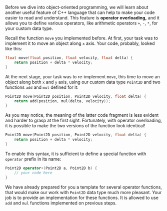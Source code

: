 Before we dive into object-oriented programming, 
we will learn about another useful feature of C++ language 
that can help to make your code easier to read and understand.
This feature is __operator overloading,__ and it allows you to define various operators, 
like arithmetic operators `+`, `-`, `*`,
for your custom data type.

Recall the function `move` you implemented before. 
At first, your task was to implement it to move an object along `x` axis.
Your code, probably, looked like this:

```c++
float move(float position, float velocity, float delta) {
    return position + delta * velocity;
}
```

At the next stage, your task was to re-implement `move`, 
this time to move an object along both `x` and `y` axis, 
using our custom data type `Point2D` and two functions 
`add` and `mul` defined for it:

```c++
Point2D move(Point2D position, Point2D velocity, float delta) {
    return add(position, mul(delta, velocity));
}
```

As you may notice, the meaning of the latter code fragment is less evident 
and harder to grasp at the first sight.
Fortunately, with operator overloading, it is possible to make 
the two versions of the function look identical!

```c++
Point2D move(Point2D position, Point2D velocity, float delta) {
    return position + delta * velocity;
}
```

To enable this syntax, it is sufficient to define 
a special function with `operator` prefix in its name:

```c++
Point2D operator+(Point2D a, Point2D b) {
    // your code here
}
```

We have already prepared for you a template for several operator functions, 
that would make our work with `Point2D` data type much more pleasant.
Your job is to provide an implementation for these functions.
It is allowed to use `add` and `mul` functions implemented on previous steps. 

[//]: # (TODO: hint about IO streams overloads)